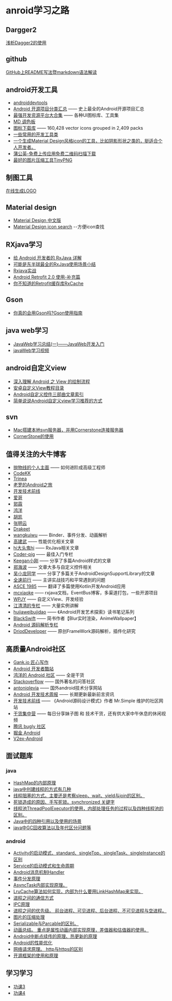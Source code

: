 # anroid学习之路
## Dargger2
[浅析Dagger2的使用](http://www.cnblogs.com/all88/p/5788556.html)

## github
[GitHub上README写法暨markdown语法解读](http://www.tuicool.com/articles/zIJrEjn)

## android开发工具
* [androiddevtools](http://www.androiddevtools.cn/)
* [Android 开源项目分类汇总](https://github.com/Trinea/android-open-project) —— 史上最全的Android开源项目汇总
* [最强开发资源平台大合集](http://www.oschina.net/question/2285044_219206?fromerr=gEGePPMG) —— 各种UI图标库、工具集
* [MD 调色板](http://www.materialpalette.com)
* [图标下载库](http://www.flaticon.com) —— 160,428 vector icons grouped in 2,409 packs
* [一些常用的开发工具类](https://github.com/l123456789jy/Lazy)
* [一个生成Material Design风格icon的工具，比如阴影形状之类的，挺适合个人开发者。](https://github.com/Maddoc42/Android-Material-Icon-Generator)
* [蒲公英-免费上传应用免费二维码扫描下载](https://fir.im/)
* [最好的图片压缩工具TinyPNG](https://tinypng.com/)

## 制图工具
[在线生成LOGO](http://www.logoko.com.cn/)

## Material design
* [Material Design 中文版](http://www.apkbus.com/design/lists.html)
* [Material Design icon search](https://material.io/icons/) --方便icon查找

## RXjava学习
* [给 Android 开发者的 RxJava 详解](http://gank.io/post/560e15be2dca930e00da1083)
* [可能是东半球最全的RxJava使用场景小结](http://blog.csdn.net/theone10211024/article/details/50435325)
* [Rxjava实战](http://www.jianshu.com/p/64aa976a46be)
* [Android Retrofit 2.0 使用-补充篇](http://wuxiaolong.me/2016/06/18/retrofits/)
* [你不知道的Retrofit缓存库RxCache](http://www.jianshu.com/p/b58ef6b0624b)

## Gson
* [你真的会用Gson吗?Gson使用指南](https://www.jianshu.com/p/e740196225a4)

## java web学习
* [JavaWeb学习总结(一)——JavaWeb开发入门](http://www.cnblogs.com/xdp-gacl/p/3729033.html)
* [javaWeb学习视频](http://www.maiziedu.com/course/java/)

## android自定义view
* [深入理解 Android 之 View 的绘制流程](http://www.cnblogs.com/jycboy/p/6219915.html)
* [安卓自定义View教程目录](http://www.gcssloop.com/customview/CustomViewIndex)
* [Android自定义控件三部曲文章索引](http://blog.csdn.net/harvic880925/article/details/50995268)
* [简单说说Android自定义view学习推荐的方式](http://blog.csdn.net/wingichoy/article/details/50483101)

## svn
* [Mac搭建本地svn服务器，并用Cornerstone连接服务器](http://www.cnblogs.com/czq1989/p/4913692.html)
* [CornerStone的使用](http://www.jianshu.com/p/7f5c019c528b)

## 值得关注的大牛博客
* [抛物线的个人主面](http://hencoder.com/) —— 如何进阶成高级工程师
* [CodeKK](http://a.codekk.com/) 
* [Trinea](http://www.trinea.cn/) 
* [老罗的Android之旅](http://blog.csdn.net/Luoshengyang) 
* [开发技术前线](http://www.devtf.cn/) 
* [爱哥](http://blog.csdn.net/aigestudio)  
* [郭霖](http://blog.csdn.net/guolin_blog) 
* [鸿洋](http://blog.csdn.net/lmj623565791) 
* [胡凯](http://hukai.me) 
* [张明云](http://www.jianshu.com/users/e6885381f7d4/latest_articles)
* [Drakeet](http://drakeet.me) 
* [wangkuiwu](http://wangkuiwu.github.io) —— Binder、事件分发、动画解析
* [高建武](http://www.jianshu.com/users/FK4sc4/latest_articles) —— 性能优化相关文章
* [hi大头鬼hi](http://blog.csdn.net/lzyzsd) —— RxJava相关文章
* [Coder-pig](http://blog.csdn.net/coder_pig) —— 最佳入门专栏
* [Keegan小刚](http://keeganlee.me/) —— 分享了多篇Android样式的文章
* [郑海波](http://blog.csdn.net/NUPTboyZHB/) —— 文章大多与自定义控件相关
* [吴小龙同学](http://wuxiaolong.me/) —— 分享了多篇关于AndroidDesignSupportLibrary的文章
* [全速前行](http://blog.csdn.net/lincyang) —— 主讲实战技巧和平常遇到的问题
* [ASCE 1985](http://blog.csdn.net/asce1885) —— 翻译了多篇使用Kotlin开发Android应用
* [mcxiaoke](http://blog.mcxiaoke.com) —— rxjava文档，EventBus博客，多渠道打包，一些开源项目
* [WPJY](http://blog.csdn.net/wangjinyu501?viewmode=contents) —— 自定义View、开发经验
* [江清清的专栏](http://blog.csdn.net/developer_jiangqq) —— 大量实例讲解
* [hujiaweibujidao](http://hujiaweibujidao.github.io) —— 《Android开发艺术探索》读书笔记系列
* [BlackSwift](http://www.jianshu.com/users/b99b0edd4e77/latest_articles) —— 简书作者【Blur实时渲染，AnimeWallpaper】
* [Android 源码解析专栏](http://blog.csdn.net/qq_23547831?viewmode=contents)
* [DriodDeveloper](http://blog.csdn.net/hejjunlin) —— 原创FrameWork源码解析，插件化研究

## 高质量Android社区
* [Gank.io 匠心写作](http://gank.io/post/published)
* [Android 开发者酷站](https://www.diycode.cc/sites)
* [鸿洋的 Android 社区](http://xueandroid.com/index) —— 全是干货
* [Stackoverflow](http://stackoverflow.com/questions/tagged/android) —— 国外著名的问答社区
* [antoniolevia](http://antonioleiva.com) —— 国外android技术分享网站
* [Android 开发技术周报](http://www.androidweekly.cn) —— 长期更新最新前言资讯
* [开发技术前线](http://www.devtf.cn/) —— 《Android源码设计模式》作者 Mr.Simple 维护的社区网站
* [干货集中营](http://gank.io) —— 每日分享妹子图 和 技术干货，还有供大家中午休息的休闲视频
* [腾讯 bugly 社区](http://bugly.qq.com/bbs/forum.php?mod=forumdisplay&fid=39) 
* [掘金 Android](http://gold.xitu.io/explore/android)
* [V2ex-Android](https://www.v2ex.com/go/android)

## 面试题库
### java
* [HashMap的内部原理](https://juejin.im/post/5b7991fc51882542f25a4e76)
* [java中创建线程的方式有几种](https://blog.csdn.net/longshengguoji/article/details/41126119)
* [线程阻塞的方式。主要还是考察sleep、wait、yield与join的区别。](https://www.cnblogs.com/aspirant/p/8876670.html)
* [死锁造成的原因、手写死锁。synchronized 关键字](https://juejin.im/post/5aaf6ee76fb9a028d3753534)
* [线程池ThreadPoolExecutor的使用，内部处理任务的过程以及四种线程池的区别。](https://blog.csdn.net/xiaoxiaoxuanao/article/details/78737085)
* [Java中的四种引用以及使用的场景](https://blog.csdn.net/u014532217/article/details/79184412)
* [java中GC回收算法以及年代区分问题等](https://segmentfault.com/a/1190000016187449)

### android
* [Activity的启动模式、standard、singleTop、singleTask、singleInstance的区别](https://blog.csdn.net/zivensonice/article/details/51569502)
* [Service的启动模式和生命周期](https://blog.csdn.net/carson_ho/article/details/53160137)
* [Android消息机制Handler](https://blog.csdn.net/u013637594/article/details/80384760)
* [事件分发原理](https://blog.csdn.net/u013637594/article/details/82493350)
* [AsyncTask内部实现原理。](https://blog.csdn.net/u013637594/article/details/81698881)
* [LruCache算法如何实现，内部为什么要用LinkHashMap来实现。 ](https://blog.csdn.net/u013637594/article/details/81866582)
* [进程之间的通信方式](https://blog.csdn.net/u011240877/article/details/72863432) 
* [IPC原理](https://blog.csdn.net/lmj623565791/article/details/38461079)
* [进程之间的优先级。 前台进程、可见进程、后台进程、不可见进程与空进程。](https://blog.csdn.net/wuseyukui/article/details/48004687)
* [图片的压缩处理](https://juejin.im/entry/583bc1d0a22b9d006a8a7a72)
* [Serializable与Parcable的区别。](https://www.pornhub.com/)
* [动画总结。 重点是属性动画内部实现原理，差值器和估值器的使用。](https://www.pornhub.com/)
* [Android中断点续传的原理、热更新的原理](https://www.pornhub.com/)
* [Android的性能优化](https://www.pornhub.com/)
* [网络请求原理。 http与https的区别](https://www.pornhub.com/)
* [开源框架的使用和原理](https://www.pornhub.com/)



## 学习学习
* [功课3](https://www.pornhub.com/)
* [功课4](https://spankbang.com)



